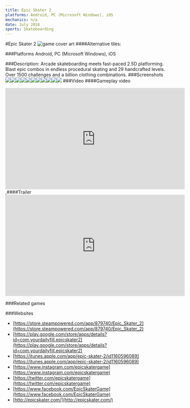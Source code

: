 ```yaml
---
title: Epic Skater 2
platforms: Android, PC (Microsoft Windows), iOS
mechanics: n/a
date: July 2018
sports: Skateboarding
---
```

#Epic Skater 2
![game cover art](//images.igdb.com/igdb/image/upload/t_cover_big/bsg8ejp1wpfwrea1by9c.jpg "Logo Title Text 1")
####Alternative tiles:

###Platforms
Android, PC (Microsoft Windows), iOS

###Description:
Arcade skateboarding meets fast-paced 2.5D platforming. Blast epic combos in endless procedural skating and 29 handcrafted levels. Over 1500 challenges and a billion clothing combinations.
###Screenshots
<a target="_blank" rel="noopener noreferrer" href="//images.igdb.com/igdb/image/upload/t_cover_big/pitwhijirqvitkcdzu08.jpg"><img src="//images.igdb.com/igdb/image/upload/t_thumb/pitwhijirqvitkcdzu08.jpg"/></a><a target="_blank" rel="noopener noreferrer" href="//images.igdb.com/igdb/image/upload/t_cover_big/f82d8shumnnkcgqkyams.jpg"><img src="//images.igdb.com/igdb/image/upload/t_thumb/f82d8shumnnkcgqkyams.jpg"/></a><a target="_blank" rel="noopener noreferrer" href="//images.igdb.com/igdb/image/upload/t_cover_big/xvnx7c0stsqk3yrwlu72.jpg"><img src="//images.igdb.com/igdb/image/upload/t_thumb/xvnx7c0stsqk3yrwlu72.jpg"/></a><a target="_blank" rel="noopener noreferrer" href="//images.igdb.com/igdb/image/upload/t_cover_big/efax13veisxjsmelabmo.jpg"><img src="//images.igdb.com/igdb/image/upload/t_thumb/efax13veisxjsmelabmo.jpg"/></a><a target="_blank" rel="noopener noreferrer" href="//images.igdb.com/igdb/image/upload/t_cover_big/kzdkc1fhonmpk5fotum1.jpg"><img src="//images.igdb.com/igdb/image/upload/t_thumb/kzdkc1fhonmpk5fotum1.jpg"/></a><a target="_blank" rel="noopener noreferrer" href="//images.igdb.com/igdb/image/upload/t_cover_big/lwdsc12xis4qsaioqadt.jpg"><img src="//images.igdb.com/igdb/image/upload/t_thumb/lwdsc12xis4qsaioqadt.jpg"/></a><a target="_blank" rel="noopener noreferrer" href="//images.igdb.com/igdb/image/upload/t_cover_big/uqj7spiytldd3thvfbjm.jpg"><img src="//images.igdb.com/igdb/image/upload/t_thumb/uqj7spiytldd3thvfbjm.jpg"/></a><a target="_blank" rel="noopener noreferrer" href="//images.igdb.com/igdb/image/upload/t_cover_big/jqoy4kygrmobp2bccvo9.jpg"><img src="//images.igdb.com/igdb/image/upload/t_thumb/jqoy4kygrmobp2bccvo9.jpg"/></a><a target="_blank" rel="noopener noreferrer" href="//images.igdb.com/igdb/image/upload/t_cover_big/kmwip5bmkj8ngvcv5akz.jpg"><img src="//images.igdb.com/igdb/image/upload/t_thumb/kmwip5bmkj8ngvcv5akz.jpg"/></a><a target="_blank" rel="noopener noreferrer" href="//images.igdb.com/igdb/image/upload/t_cover_big/g408cgr64iyqksfexs0r.jpg"><img src="//images.igdb.com/igdb/image/upload/t_thumb/g408cgr64iyqksfexs0r.jpg"/></a><a target="_blank" rel="noopener noreferrer" href="//images.igdb.com/igdb/image/upload/t_cover_big/pnjelvhwazyyiwwkzbl3.jpg"><img src="//images.igdb.com/igdb/image/upload/t_thumb/pnjelvhwazyyiwwkzbl3.jpg"/></a>
###Video
####Gameplay video

<iframe width="560" height="315" src="https://www.youtube.com/embed/MTilLTmdgpQ" frameborder="0" allowfullscreen></iframe>
,####Trailer

<iframe width="560" height="315" src="https://www.youtube.com/embed/MC3vdBW-pVg" frameborder="0" allowfullscreen></iframe>

###Related games

###Websites
* [https://store.steampowered.com/app/879740/Epic_Skater_2](https://store.steampowered.com/app/879740/Epic_Skater_2)
* [https://play.google.com/store/apps/details?id=com.yourdailyfill.epicskater2](https://play.google.com/store/apps/details?id=com.yourdailyfill.epicskater2)
* [https://itunes.apple.com/app/epic-skater-2/id1160596089](https://itunes.apple.com/app/epic-skater-2/id1160596089)
* [https://www.instagram.com/epicskatergame](https://www.instagram.com/epicskatergame)
* [https://twitter.com/epicskatergame](https://twitter.com/epicskatergame)
* [https://www.facebook.com/EpicSkaterGame](https://www.facebook.com/EpicSkaterGame)
* [http://epicskater.com/](http://epicskater.com/)
